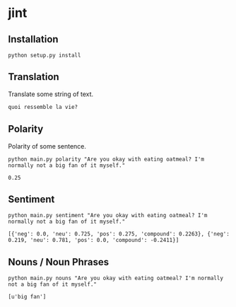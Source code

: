 # jint

## Installation

`python setup.py install`

## Translation

Translate some string of text.

```python main.py translate "translate from English to French: What is life like?"
quoi ressemble la vie?
```

## Polarity

Polarity of some sentence.

```
python main.py polarity "Are you okay with eating oatmeal? I'm normally not a big fan of it myself."

0.25
```

## Sentiment

```
python main.py sentiment "Are you okay with eating oatmeal? I'm normally not a big fan of it myself."

[{'neg': 0.0, 'neu': 0.725, 'pos': 0.275, 'compound': 0.2263}, {'neg': 0.219, 'neu': 0.781, 'pos': 0.0, 'compound': -0.2411}]
```

## Nouns / Noun Phrases

```
python main.py nouns "Are you okay with eating oatmeal? I'm normally not a big fan of it myself."

[u'big fan']
```
